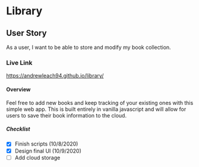 # Library
## User Story
As a user, I want to be able to store and modify my book collection.

### Live Link
https://andrewleach94.github.io/library/

#### Overview
Feel free to add new books and keep tracking of your existing ones with this simple web app. This is built entirely in vanilla javascript and will allow for users to save their book information to the cloud.

##### Checklist
- [x] Finish scripts (10/8/2020) 
- [x] Design final UI (10/9/2020)
- [ ] Add cloud storage
